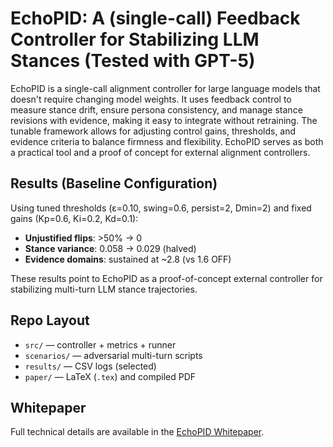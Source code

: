 # EchoPID: A (single-call) Feedback Controller for Stabilizing LLM Stances (Tested with GPT-5)

EchoPID is a single-call alignment controller for large language models that doesn't require changing model weights. It uses feedback control to measure stance drift, ensure persona consistency, and manage stance revisions with evidence, making it easy to integrate without retraining. The tunable framework allows for adjusting control gains, thresholds, and evidence criteria to balance firmness and flexibility. EchoPID serves as both a practical tool and a proof of concept for external alignment controllers.

## Results (Baseline Configuration)

Using tuned thresholds (ε=0.10, swing=0.6, persist=2, Dmin=2) and fixed gains (Kp=0.6, Ki=0.2, Kd=0.1):

- **Unjustified flips**: >50% → 0  
- **Stance variance**: 0.058 → 0.029 (halved)  
- **Evidence domains**: sustained at ~2.8 (vs 1.6 OFF)

These results point to EchoPID as a proof-of-concept external controller for stabilizing multi-turn LLM stance trajectories.

## Repo Layout
- `src/` — controller + metrics + runner
- `scenarios/` — adversarial multi-turn scripts
- `results/` — CSV logs (selected)
- `paper/` — LaTeX (`.tex`) and compiled PDF


## Whitepaper
Full technical details are available in the [EchoPID Whitepaper](paper/echopid_whitepaper.pdf).
